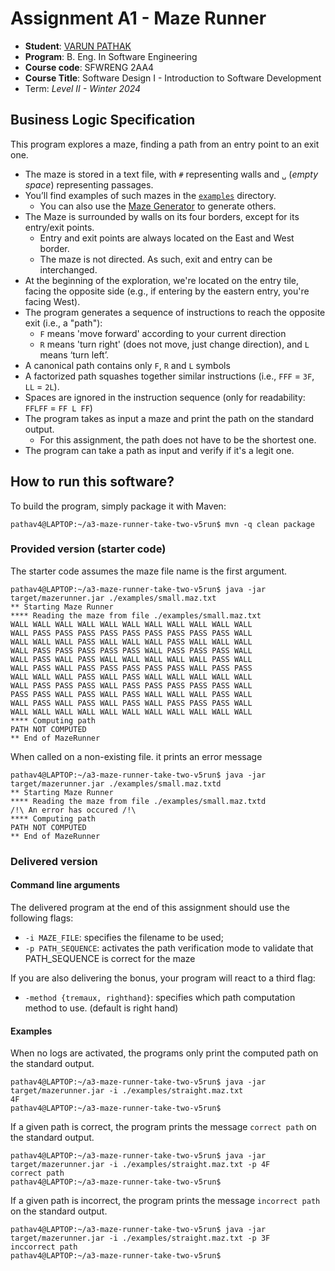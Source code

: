 # Assignment A1 - Maze Runner

* **Student**: [VARUN PATHAK](pathav4@mcmaster.ca)
* **Program**: B. Eng. In Software Engineering
* **Course code**: SFWRENG 2AA4
* **Course Title**: Software Design I - Introduction to Software Development
* Term: *Level II - Winter 2024*

## Business Logic Specification

This program explores a maze, finding a path from an entry point to an exit one.

- The maze is stored in a text file, with `#` representing walls and `␣` (_empty space_) representing passages.
- You’ll find examples of such mazes in the [`examples`](./examples) directory.
    - You can also use the [Maze Generator](https://github.com/ace-lectures/maze-gen) to generate others.
- The Maze is surrounded by walls on its four borders, except for its entry/exit points.
    - Entry and exit points are always located on the East and West border.
    - The maze is not directed. As such, exit and entry can be interchanged.
- At the beginning of the exploration, we're located on the entry tile, facing the opposite side (e.g., if entering by
  the eastern entry, you're facing West).
- The program generates a sequence of instructions to reach the opposite exit (i.e., a "path"):
    - `F` means 'move forward' according to your current direction
    - `R` means 'turn right' (does not move, just change direction), and `L` means ‘turn left’.
- A canonical path contains only `F`, `R` and `L` symbols
- A factorized path squashes together similar instructions (i.e., `FFF` = `3F`, `LL` = `2L`).
- Spaces are ignored in the instruction sequence (only for readability: `FFLFF` = `FF L FF`)
- The program takes as input a maze and print the path on the standard output.
    - For this assignment, the path does not have to be the shortest one.
- The program can take a path as input and verify if it's a legit one.

## How to run this software?

To build the program, simply package it with Maven:

```
pathav4@LAPTOP:~/a3-maze-runner-take-two-v5run$ mvn -q clean package 
```

### Provided version (starter code)

The starter code assumes the maze file name is the first argument.

```
pathav4@LAPTOP:~/a3-maze-runner-take-two-v5run$ java -jar target/mazerunner.jar ./examples/small.maz.txt
** Starting Maze Runner
**** Reading the maze from file ./examples/small.maz.txt
WALL WALL WALL WALL WALL WALL WALL WALL WALL WALL WALL 
WALL PASS PASS PASS PASS PASS PASS PASS PASS PASS WALL 
WALL WALL WALL PASS WALL WALL WALL PASS WALL WALL WALL 
WALL PASS PASS PASS PASS PASS WALL PASS PASS PASS WALL 
WALL PASS WALL PASS WALL WALL WALL WALL WALL PASS WALL 
WALL PASS WALL PASS PASS PASS PASS PASS WALL PASS PASS 
WALL WALL WALL PASS WALL PASS WALL WALL WALL WALL WALL 
WALL PASS PASS PASS WALL PASS PASS PASS PASS PASS WALL 
PASS PASS WALL PASS WALL PASS WALL WALL WALL PASS WALL 
WALL PASS WALL PASS WALL PASS WALL PASS PASS PASS WALL 
WALL WALL WALL WALL WALL WALL WALL WALL WALL WALL WALL 
**** Computing path
PATH NOT COMPUTED
** End of MazeRunner
```

When called on a non-existing file. it prints an error message

```
pathav4@LAPTOP:~/a3-maze-runner-take-two-v5run$ java -jar target/mazerunner.jar ./examples/small.maz.txtd
** Starting Maze Runner
**** Reading the maze from file ./examples/small.maz.txtd
/!\ An error has occured /!\
**** Computing path
PATH NOT COMPUTED
** End of MazeRunner
```

### Delivered version

#### Command line arguments

The delivered program at the end of this assignment should use the following flags:

- `-i MAZE_FILE`: specifies the filename to be used;
- `-p PATH_SEQUENCE`: activates the path verification mode to validate that PATH_SEQUENCE is correct for the maze

If you are also delivering the bonus, your program will react to a third flag:

- `-method {tremaux, righthand}`: specifies which path computation method to use. (default is right hand)

#### Examples

When no logs are activated, the programs only print the computed path on the standard output.

```
pathav4@LAPTOP:~/a3-maze-runner-take-two-v5run$ java -jar target/mazerunner.jar -i ./examples/straight.maz.txt
4F
pathav4@LAPTOP:~/a3-maze-runner-take-two-v5run$
```

If a given path is correct, the program prints the message `correct path` on the standard output.

```
pathav4@LAPTOP:~/a3-maze-runner-take-two-v5run$ java -jar target/mazerunner.jar -i ./examples/straight.maz.txt -p 4F
correct path
pathav4@LAPTOP:~/a3-maze-runner-take-two-v5run$
```

If a given path is incorrect, the program prints the message `incorrect path` on the standard output.

```
pathav4@LAPTOP:~/a3-maze-runner-take-two-v5run$ java -jar target/mazerunner.jar -i ./examples/straight.maz.txt -p 3F
inccorrect path
pathav4@LAPTOP:~/a3-maze-runner-take-two-v5run$
```


